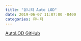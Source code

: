 ```yaml
---
title: "유니티 Auto LOD"
date: 2019-06-07 11:07:00 -0400
categories: 유니티
---
```


[AutoLOD GitHub](https://github.com/Unity-Technologies/AutoLOD)

